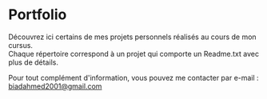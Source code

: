 # Portfolio 
Découvrez ici certains de mes projets personnels réalisés au cours de mon cursus.  
Chaque répertoire correspond à un projet qui comporte un Readme.txt avec plus de détails.

Pour tout complément d'information, vous pouvez me contacter par e-mail : biadahmed2001@gmail.com  
  
